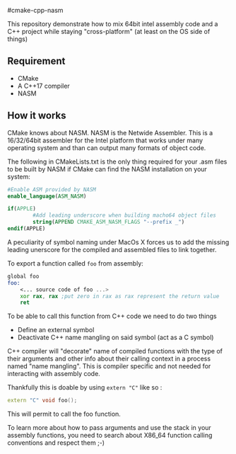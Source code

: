 #cmake-cpp-nasm

This repository demonstrate how to mix 64bit intel assembly code and a C++ project while staying "cross-platform" (at least on the OS side of things)

## Requirement

 - CMake
 - A C++17 compiler
 - NASM

## How it works

CMake knows about NASM. NASM is the Netwide Assembler. This is a 16/32/64bit assembler for the Intel platform that works under many operating system and than can output many formats of object code. 

The following in CMakeLists.txt is the only thing required for your .asm files to be built by NASM if CMake can find the NASM installation on your system:

```CMake
#Enable ASM provided by NASM
enable_language(ASM_NASM)

if(APPLE)
        #Add leading underscore when building macho64 object files
        string(APPEND CMAKE_ASM_NASM_FLAGS "--prefix _")
endif(APPLE)
```

A peculiarity of symbol naming under MacOs X forces us to add the missing leading unerscore for the compiled and assembled files to link together.

To export a function called `foo` from assembly:

```asm
global foo
foo:
	<... source code of foo ...>
	xor rax, rax ;put zero in rax as rax represent the return value
	ret
```

To be able to call this function from C++ code we need to do two things

 - Define an external symbol
 - Deactivate C++ name mangling on said symbol (act as a C symbol)

C++ compiler will "decorate" name of compiled functions with the type of their arguments and other info about their calling context in a process named "name mangling". This is compiler specific and not needed for interacting with assembly code.

Thankfully this is doable by using `extern "C"` like so : 

```cpp
extern "C" void foo();
```

This will permit to call the foo function.


To learn more about how to pass arguments and use the stack in your assembly functions, you need to search about X86_64 function calling conventions and respect them ;-)
